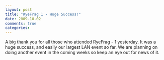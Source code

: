 ```yaml
---
layout: post
title: "RyeFrag 1 - Huge Success!"
date: 2009-10-02
comments: true
categories: 
---
```


A big thank you for all those who attended RyeFrag - 1 yesterday. It was a huge success, and easily our largest LAN event so far. We are planning on doing another event in the coming weeks so keep an eye out for news of it.
